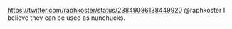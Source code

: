 https://twitter.com/raphkoster/status/23849086138449920 @raphkoster I believe they can be used as nunchucks.